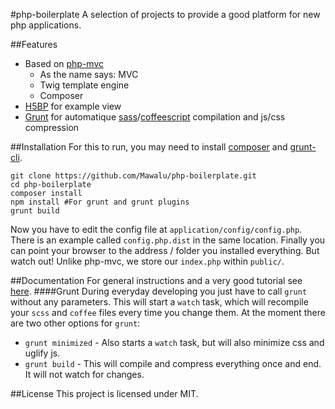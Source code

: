 #php-boilerplate
A selection of projects to provide a good platform for new php applications.

##Features
* Based on [php-mvc](https://github.com/panique/php-mvc-advanced)
  * As the name says: MVC
  * Twig template engine
  * Composer
* [H5BP](https://github.com/h5bp/html5-boilerplate) for example view
* [Grunt](http://gruntjs.com/) for automatique [sass](http://sass-lang.com/)/[coffeescript](http://coffeescript.org/) compilation and js/css compression

##Installation
For this to run, you may need to install [composer](https://getcomposer.org/download/) and [grunt-cli](http://gruntjs.com/getting-started).
```
git clone https://github.com/Mawalu/php-boilerplate.git
cd php-boilerplate
composer install
npm install #For grunt and grunt plugins
grunt build
```
Now you have to edit the config file at `application/config/config.php`. There is an example called `config.php.dist` in the same location. Finally you can point your browser to the address / folder you installed everything. But watch out! Unlike php-mvc, we store our `index.php` within `public/`.

##Documentation
For general instructions and a very good tutorial see [here](https://github.com/panique/php-mvc-advanced).
####Grunt
During everyday developing you just have to call `grunt` without any parameters. This will start a `watch` task, which will recompile your `scss` and `coffee` files every time you change them. At the moment there are two other options for `grunt`:

* `grunt minimized` - Also starts a `watch` task, but will also minimize css and uglify js.
* `grunt build` - This will compile and compress everything once and end. It will not watch for changes.

##License
This project is licensed under MIT.
